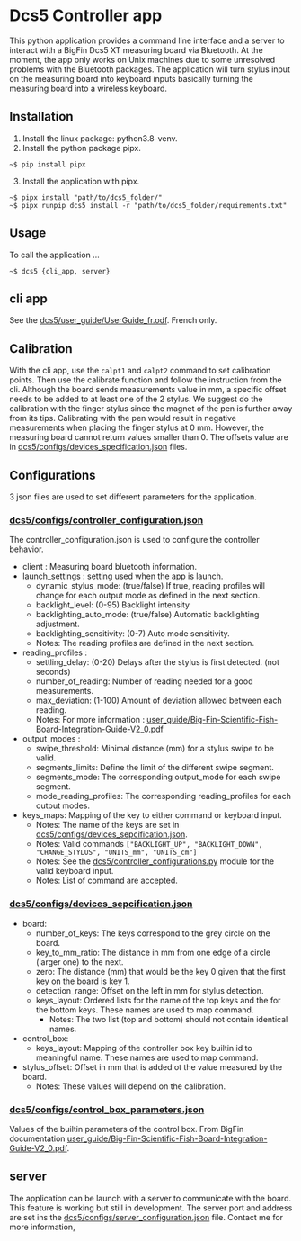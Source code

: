 # Dcs5 Controller app

This python application provides a command line interface and a server to interact with a BigFin Dcs5 XT measuring board via Bluetooth.
At the moment, the app only works on Unix machines due to some unresolved problems with the Bluetooth packages.
The application will turn stylus input on the measuring board into keyboard inputs basically turning the measuring board into a wireless keyboard.

## Installation
1) Install the linux package: python3.8-venv.
2) Install the python package pipx.
```shell
~$ pip install pipx
```
3) Install the application with pipx.
```shell
~$ pipx install "path/to/dcs5_folder/"
~$ pipx runpip dcs5 install -r "path/to/dcs5_folder/requirements.txt"
```


## Usage

To call the application ...
```shell
~$ dcs5 {cli_app, server}
```

## cli app
See the [dcs5/user_guide/UserGuide_fr.odf](dcs5/user_guide/UserGuide_fr.odf). French only.


## Calibration
With the cli app, use the `calpt1` and `calpt2` command to set calibration points. Then use the calibrate function and follow the instruction from the cli.
Although the board sends measurements value in mm, a specific offset needs to be added to at least one of the 2 stylus.
We suggest do the calibration with the finger stylus since the magnet of the pen is further away from its tips.
Calibrating with the pen would result in negative measurements when placing the finger stylus at 0 mm.
However, the measuring board cannot return values smaller than 0.
The offsets value are in [dcs5/configs/devices_specification.json](dcs5/configs/devices_specification.json) files.

## Configurations

3 json files are used to set different parameters for the application.
### [dcs5/configs/controller_configuration.json](dcs5/configs/controller_configuration.json)
The controller_configuration.json is used to configure the controller behavior.
+ client : Measuring board bluetooth information.
+ launch_settings : setting used when the app is launch.
  - dynamic_stylus_mode: (true/false) If true, reading profiles will change for each output mode as defined in the next section.
  - backlight_level: (0-95) Backlight intensity 
  - backlighting_auto_mode: (true/false) Automatic backlighting adjustment.
  - backlighting_sensitivity: (0-7) Auto mode sensitivity.
  - Notes: The reading profiles are defined in the next section.
+ reading_profiles : 
  - settling_delay: (0-20) Delays after the stylus is first detected. (not seconds)
  - number_of_reading: Number of reading needed for a good measurements.
  - max_deviation: (1-100) Amount of deviation allowed between each reading.
  - Notes: For more information : [user_guide/Big-Fin-Scientific-Fish-Board-Integration-Guide-V2_0.pdf](dcs5/configs/Big-Fin-Scientific-Fish-Board-Integration-Guide-V2_0.pdf)
+ output_modes :
  - swipe_threshold: Minimal distance (mm) for a stylus swipe to be valid.
  - segments_limits: Define the limit of the different swipe segment.
  - segments_mode: The corresponding output_mode for each swipe segment.
  - mode_reading_profiles: The corresponding reading_profiles for each output modes.
+ keys_maps: Mapping of the key to either command or keyboard input.
  - Notes: The name of the keys are set in [dcs5/configs/devices_sepcification.json](dcs5/config/devices_sepcification.json).
  - Notes: Valid commands `["BACKLIGHT_UP", "BACKLIGHT_DOWN", "CHANGE_STYLUS", "UNITS_mm", "UNITS_cm"]`
  - Notes: See the [dcs5/controller_configurations.py](dcs5/controller_configurations.py) module for the valid keyboard input.
  - Notes: List of command are accepted.

### [dcs5/configs/devices_sepcification.json](dcs5/config/devices_sepcification.json)
+ board:
  - number_of_keys: The keys correspond to the grey circle on the board.
  - key_to_mm_ratio: The distance in mm from one edge of a circle (larger one) to the next.
  - zero: The distance (mm) that would be the key 0 given that the first key on the board is key 1.
  - detection_range: Offset on the left in mm for stylus detection. 
  - keys_layout: Ordered lists for the name of the top keys and the for the bottom keys. These names are used to map command.
    - Notes: The two list (top and bottom) should not contain identical names.  
+ control_box:
  - keys_layout: Mapping of the controller box key builtin id to meaningful name. These names are used to map command. 
+ stylus_offset: Offset in mm that is added ot the value measured by the board. 
  - Notes: These values will depend on the calibration.

### [dcs5/configs/control_box_parameters.json](dcs5/configs/control_box_parameters.json)
Values of the builtin parameters of the control box. From BigFin documentation [user_guide/Big-Fin-Scientific-Fish-Board-Integration-Guide-V2_0.pdf](dcs5/configs/Big-Fin-Scientific-Fish-Board-Integration-Guide-V2_0.pdf).

## server

The application can be launch with a server to communicate with the board. This feature is working but still in development.
The server port and address are set ins the [dcs5/configs/server_configuration.json](dcs5/config/server_configuration.json) file. Contact me for more information,






